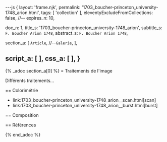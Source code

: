 ---js
{
  layout:    'frame.njk',
  permalink: '1703_boucher-princeton_university-1748_arion.html',
  tags:      [ 'collection' ],
  eleventyExcludeFromCollections: false,
  //-- expires_n: 10,

  doc_n:      1,
  title_s:    '1703_boucher-princeton_university-1748_arion',
  subtitle_s: `F. Boucher Arion 1748`,
  abstract_s: `F. Boucher Arion 1748`,

  section_a:
  [
    `Article`,
    //--`Galerie`,
  ],

  script_a:
  [
  ],
  css_a:
  [
  ],
}
---
{% _adoc section_a[0] %}
= Traitements de l'image

Différents traitements...

== Colorimétrie

*  link:1703_boucher-princeton_university-1748_arion__scan.html[scan]
*  link:1703_boucher-princeton_university-1748_arion__burst.html[burst]

== Composition


== Références

{% end_adoc %}
